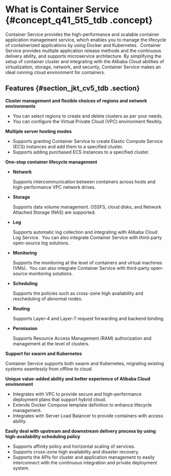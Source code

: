 # What is Container Service {#concept_q41_5t5_tdb .concept}

Container Service provides the high-performance and scalable container application management service, which enables you to manage the lifecycle of containerized applications by using Docker and Kubernetes.  Container Service provides multiple application release methods and the continuous delivery ability, and supports microservice architecture. By simplifying the setup of container cluster and integrating with the Alibaba Cloud abilities of virtualization, storage, network, and security, Container Service makes an ideal running cloud environment for containers.

## Features {#section_jkt_cv5_tdb .section}

**Cluster management and flexible choices of regions and network environments**

-   You can select regions to create and delete clusters as per your needs.
-   You can configure the Virtual Private Cloud \(VPC\) environment flexibly.

**Multiple server hosting modes**

-   Supports granting Container Service to create Elastic Compute Service \(ECS\) instances and add them to a specified cluster.
-   Supports adding purchased ECS instances to a specified cluster.

**One-stop container lifecycle management**

-   **Network**

    Supports intercommunication between containers across hosts and high-performance VPC network drives.

-   **Storage**

    Supports data volume management. OSSFS, cloud disks, and Network Attached Storage \(NAS\) are supported.

-   **Log**

    Supports automatic log collection and integrating with Alibaba Cloud Log Service.  You can also integrate Container Service with third-party open-source log solutions.

-   **Monitoring**

    Supports the monitoring at the level of containers and virtual machines \(VMs\).  You can also integrate Container Service with third-party open-source monitoring solutions.

-   **Scheduling**

    Supports the policies such as cross-zone high availability and rescheduling of abnormal nodes.

-   **Routing**

    Supports Layer-4 and Layer-7 request forwarding and backend binding.

-   **Permission**

    Supports Resource Access Management \(RAM\) authorization and management at the level of clusters.


**Support for swarm and Kubernetes**

Container Service supports both swarm and Kubernetes, migrating existing systems seamlessly from offline to cloud.

**Unique value-added ability and better experience of Alibaba Cloud environment**

-   Integrates with VPC to provide secure and high-performance deployment plans that support hybrid cloud.
-   Extends Docker Compose template definition to enhance lifecycle management.
-   Integrates with Server Load Balancer to provide containers with access ability.

**Easily deal with upstream and downstream delivery process by using high-availability scheduling policy**

-   Supports affinity policy and horizontal scaling of services.
-   Supports cross-zone high availability and disaster recovery.
-   Supports the APIs for cluster and application management to easily interconnect with the continuous integration and private deployment system.

